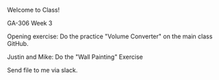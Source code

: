Welcome to Class!

GA-306 Week 3

Opening exercise: Do the practice "Volume Converter" on the main class GitHub.

Justin and Mike: Do the "Wall Painting" Exercise

Send file to me via slack.
